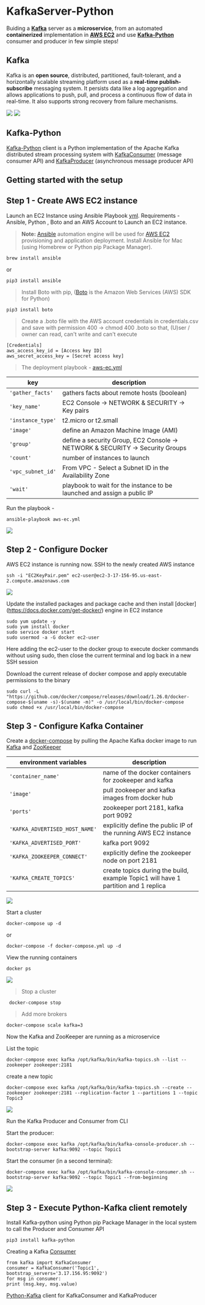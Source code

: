 # KafkaServer-Python

Buiding a **[Kafka](https://kafka.apache.org/)** server as a **microservice**, from an automated **containerized** implementation in **[AWS EC2](https://aws.amazon.com/console/)** and use **[Kafka-Python](https://pypi.org/project/kafka-python/)** consumer and producer in few simple steps!

## Kafka
Kafka is an **open source**, distributed, partitioned, fault-tolerant, and a horizontally scalable streaming platform used as a  **real-time publish-subscribe** messaging system. It persists data like a log aggregation and allows applications to push, pull, and process a continuous flow of data in real-time. It also supports strong recovery from failure mechanisms.

<img src="./Img/kafka.png"> <img src="./Img/kafkaPart.png">

## Kafka-Python
[Kafka-Python](https://pypi.org/project/kafka-python/) client is a Python implementation of the Apache Kafka distributed stream processing system with [KafkaConsumer](https://kafka-python.readthedocs.io/en/master/apidoc/KafkaConsumer.html) (message consumer API) and [KafkaProducer](https://kafka-python.readthedocs.io/en/master/apidoc/KafkaProducer.html) (asynchronous message producer API) 

## Getting started with the setup

## Step 1 - Create AWS EC2 instance

Launch an EC2 Instance using Ansible Playbook [yml](./aws-ec.yml). 
Requirements - Ansible, Python , Boto and an AWS Account to Launch an EC2 instance.

> **Note:** [Ansible](https://docs.ansible.com) automation engine will be used for [AWS EC2](https://aws.amazon.com/console/) provisioning and application deployment. Install Ansible for Mac (using Homebrew or Python pip Package Manager).

    brew install ansible      
or

    pip3 install ansible  

>  Install Boto with pip, ([Boto](https://boto3.amazonaws.com/v1/documentation/api/latest/index.html) is the Amazon Web Services (AWS) SDK for Python)

    pip3 install boto

>  Create a .boto file with the AWS account credentials in credentials.csv and save with permission 400 -> chmod 400 .boto so that, (U)ser / owner can read, can't write and can't execute

    [Credentials]
    aws_access_key_id = [Access key ID]
    aws_secret_access_key = [Secret access key]

> The deployment playbook - [aws-ec.yml](./aws-ec.yml)


|    key          |    description                |
|---------------- |-------------------------------|
|`'gather_facts'` | gathers facts about remote hosts (boolean)|
|`'key_name'`     | EC2 Console -> NETWORK & SECURITY -> Key pairs|
|`'instance_type'`| t2.micro or t2.small|
|`'image'`        | define an Amazon Machine Image (AMI)|
|`'group'`        | define a security Group, EC2 Console -> NETWORK & SECURITY -> Security Groups|
|`'count'`        | number of instances to launch|
|`'vpc_subnet_id'`| From VPC - Select a Subnet ID in the Availability Zone|
|`'wait'`         | playbook to wait for the instance to be launched and assign a public IP|

Run the playbook - 

    ansible-playbook aws-ec.yml
    
<img src="./Img/ansible-playbook-run.png">

## Step 2 - Configure Docker

AWS EC2 instance is running now. SSH to the newly created AWS instance

    ssh -i "EC2KeyPair.pem" ec2-user@ec2-3-17-156-95.us-east-2.compute.amazonaws.com

<img src="./Img/ssh-ec2.png">

Update the installed packages and package cache and then install [docker] (https://docs.docker.com/get-docker/)	engine in EC2 instance

    sudo yum update -y
    sudo yum install docker
    sudo service docker start  
    sudo usermod -a -G docker ec2-user
    
Here adding the ec2-user to the docker group to execute docker commands without using sudo, then close the current terminal and log back in a new SSH session

Download the current release of docker compose and apply executable permissions to the binary

    sudo curl -L "https://github.com/docker/compose/releases/download/1.26.0/docker-compose-$(uname -s)-$(uname -m)" -o /usr/local/bin/docker-compose
    sudo chmod +x /usr/local/bin/docker-compose


## Step 3 - Configure Kafka Container

Create a [docker-compose](./docker-compose.yml) by pulling the Apache Kafka docker image to run [Kafka](https://hub.docker.com/r/wurstmeister/kafka/) and [ZooKeeper](https://hub.docker.com/r/wurstmeister/zookeeper/)

|    environment variables      | description                    |
|-------------------------------|-------------------------------|
|`'container_name'`             | name of the docker containers for zookeeper and kafka|
|`'image'`                      | pull zookeeper and kafka images from docker hub|
|`'ports'`                      | zookeeper port 2181, kafka port 9092|
|`'KAFKA_ADVERTISED_HOST_NAME'` | explicitly define the public IP of the running AWS EC2 instance|
|`'KAFKA_ADVERTISED_PORT'`      | kafka port 9092|
|`'KAFKA_ZOOKEEPER_CONNECT'`    | explicitly define the zookeeper node on port 2181|
|`'KAFKA_CREATE_TOPICS'`        | create topics during the build, example Topic1 will have 1 partition and 1 replica|


<img src="./Img/docker-compose.png">

Start a cluster

    docker-compose up -d
or
    
    docker-compose -f docker-compose.yml up -d

View the running containers

    docker ps

<img src="./Img/dockerps.png">

> Stop a cluster
     
     docker-compose stop

> Add more brokers

    docker-compose scale kafka=3

Now the Kafka and ZooKeeper are running as a microservice

List the topic

    docker-compose exec kafka /opt/kafka/bin/kafka-topics.sh --list --zookeeper zookeeper:2181

create a new topic

    docker-compose exec kafka /opt/kafka/bin/kafka-topics.sh --create --zookeeper zookeeper:2181 --replication-factor 1 --partitions 1 --topic Topic3

<img src="./Img/topic.png">

Run the Kafka Producer and Consumer from CLI

Start the producer: 
    
    docker-compose exec kafka /opt/kafka/bin/kafka-console-producer.sh --bootstrap-server kafka:9092 --topic Topic1
    
Start the consumer (in a second terminal): 

    docker-compose exec kafka /opt/kafka/bin/kafka-console-consumer.sh --bootstrap-server kafka:9092 --topic Topic1 --from-beginning

<img src="./Img/runlocal.png">

## Step 3 - Execute Python-Kafka client remotely

Install Kafka-python using Python pip Package Manager in the local system to call the Producer and Consumer API

    pip3 install kafka-python

Creating a Kafka [Consumer](./kafkaconsumer.py)

    from kafka import KafkaConsumer
    consumer = KafkaConsumer('Topic1', bootstrap_servers='3.17.156.95:9092')
    for msg in consumer:
    print (msg.key, msg.value)

[Python-Kafka](./Untitled.ipynb) client for KafkaConsumer and KafkaProducer
